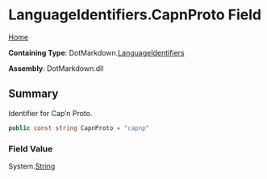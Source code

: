 <a name="_top"></a>

# LanguageIdentifiers\.CapnProto Field

[Home](../../../README.md#_top)

**Containing Type**: DotMarkdown\.[LanguageIdentifiers](../README.md#_top)

**Assembly**: DotMarkdown\.dll

## Summary

Identifier for Cap’n Proto\.

```csharp
public const string CapnProto = "capnp"
```

### Field Value

System\.[String](https://docs.microsoft.com/en-us/dotnet/api/system.string)